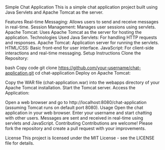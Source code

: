 Simple Chat Application
This is a simple chat application project built using Java Servlets and Apache Tomcat as the server.

Features
Real-time Messaging: Allows users to send and receive messages in real-time.
Session Management: Manages user sessions using servlets.
Apache Tomcat: Uses Apache Tomcat as the server for hosting the application.
Technologies Used
Java Servlets: For handling HTTP requests and responses.
Apache Tomcat: Application server for running the servlets.
HTML/CSS: Basic front-end for user interface.
JavaScript: For client-side interactions and real-time messaging.
Setup Instructions
Clone the Repository:

bash
Copy code
git clone https://github.com/your-username/chat-application.git
cd chat-application
Deploy on Apache Tomcat:

Copy the WAR file (chat-application.war) into the webapps directory of your Apache Tomcat installation.
Start the Tomcat server.
Access the Application:

Open a web browser and go to http://localhost:8080/chat-application (assuming Tomcat runs on default port 8080).
Usage
Open the chat application in your web browser.
Enter your username and start chatting with other users.
Messages are sent and received in real-time using servlets and JavaScript.
Contributing
Contributions are welcome! Please fork the repository and create a pull request with your improvements.

License
This project is licensed under the MIT License - see the LICENSE file for details.
